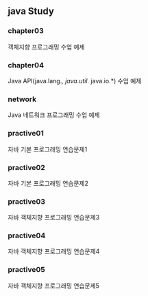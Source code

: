 ## java Study

### chapter03
객체지향 프로그래밍 수업 예제

### chapter04
Java API(java.lang.*, java.util.* java.io.*) 수업 예제

### network
Java 네트워크 프로그래밍 수업 예제

### practive01
자바 기본 프로그래밍 연습문제1

### practive02
자바 기본 프로그래밍 연습문제2

### practive03
자바 객체지향 프로그래밍 연습문제3

### practive04
자바 객체지향 프로그래밍 연습문제4

### practive05
자바 객체지향 프로그래밍 연습문제5


